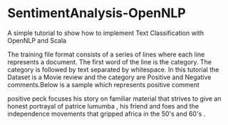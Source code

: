 # SentimentAnalysis-OpenNLP
A simple tutorial to show how to implement Text Classification with OpenNLP and Scala

The training file format consists of a series of lines where each line represents a document.
The first word of the line is the category. The category is followed by text separated by whitespace.
In this tutorial the Dataset is a Movie review and the category are Positive and Negative comments.Below is a sample which represents positive comment

positive peck focuses his story on familiar material that strives to give an honest portrayal of patrice lumumba , 
his friend and foes and the independence movements that gripped africa in the 50's and 60's . 
